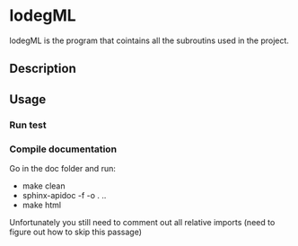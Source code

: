 # lodegML
lodegML is the program that cointains all the subroutins used in the project.

## Description

## Usage

### Run test

### Compile documentation
Go in the doc folder and run:
+ make clean
+ sphinx-apidoc -f -o . ..
+ make html

Unfortunately you still need to comment out all relative imports (need to figure out how to skip this passage)
